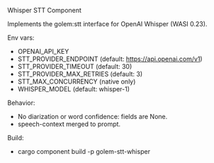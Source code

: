 Whisper STT Component

Implements the golem:stt interface for OpenAI Whisper (WASI 0.23).

Env vars:
- OPENAI_API_KEY
- STT_PROVIDER_ENDPOINT (default: https://api.openai.com/v1)
- STT_PROVIDER_TIMEOUT (default: 30)
- STT_PROVIDER_MAX_RETRIES (default: 3)
- STT_MAX_CONCURRENCY (native only)
- WHISPER_MODEL (default: whisper-1)

Behavior:
- No diarization or word confidence: fields are None.
- speech-context merged to prompt.

Build:
- cargo component build -p golem-stt-whisper

